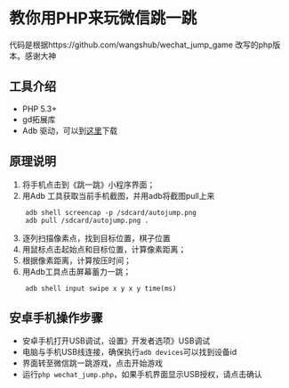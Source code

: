# 教你用PHP来玩微信跳一跳

代码是根据https://github.com/wangshub/wechat_jump_game 改写的php版本。感谢大神

[@wangshub]: https://github.com/wangshub



## 工具介绍

- PHP 5.3+
- gd拓展库
- Adb 驱动，可以到[这里](https://adb.clockworkmod.com/)下载

## 原理说明

1. 将手机点击到《跳一跳》小程序界面；
2. 用Adb 工具获取当前手机截图，并用adb将截图pull上来

```shell
    adb shell screencap -p /sdcard/autojump.png
    adb pull /sdcard/autojump.png .
```

3. 逐列扫描像素点，找到目标位置，棋子位置
4. 用鼠标点击起始点和目标位置，计算像素距离；
5. 根据像素距离，计算按压时间；
6. 用Adb工具点击屏幕蓄力一跳；

```shell
    adb shell input swipe x y x y time(ms)
```

## 安卓手机操作步骤

- 安卓手机打开USB调试，设置》开发者选项》USB调试
- 电脑与手机USB线连接，确保执行`adb devices`可以找到设备id
- 界面转至微信跳一跳游戏，点击开始游戏
- 运行`php wechat_jump.php`，如果手机界面显示USB授权，请点击确认

